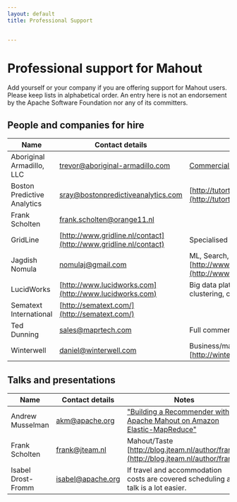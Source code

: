 ```yaml
---
layout: default
title: Professional Support

    
---
```


<a name="ProfessionalSupport-ProfessionalsupportforMahout"></a>
# Professional support for Mahout

Add yourself or your company if you are offering support for Mahout
users. Please keep lists in alphabetical order. An entry here
is not an endorsement by the Apache Software Foundation nor any of its
committers.


<a name="ProfessionalSupport-Peopleandcompaniesforhire"></a>
## People and companies for hire

| Name | Contact details | Notes |
|------|-----------------|-------|
| Aboriginal Armadillo, LLC | trevor@aboriginal-armadillo.com | [Commercial Support](http://www.aboriginal-armadillo.com/)
| Boston Predictive Analytics | sray@bostonpredictiveanalytics.com | [http://tutorteddy.com/site/free_statistics_help.php](http://tutorteddy.com/site/free_statistics_help.php) |
| Frank Scholten | frank.scholten@orange11.nl | |
| GridLine | [http://www.gridline.nl/contact](http://www.gridline.nl/contact) | Specialised in search and thesauri |
| Jagdish Nomula | nomulaj@gmail.com | ML, Search, Algorithms, Java [http://www.kosmex.com](http://www.kosmex.com) |
| LucidWorks | [http://www.lucidworks.com](http://www.lucidworks.com) | Big data platform including Mahout as a service for clustering, classification and more |
| Sematext International | [http://sematext.com/](http://sematext.com/) | |
| Ted Dunning | sales@maprtech.com | Full commercial support |
| Winterwell | daniel@winterwell.com | Business/maths concept development & algorithms [http://winterwell.com](http://winterwell.com) |

<a name="ProfessionalSupport-Talksandpresentations"></a>
## Talks and presentations

| Name | Contact details | Notes |
|------|-----------------|-------|
| Andrew Musselman | akm@apache.org | ["Building a Recommender with Apache Mahout on Amazon Elastic-MapReduce"](https://blogs.aws.amazon.com/bigdata/post/Tx1TDK3HHBD4EZL/Building-a-Recommender-with-Apache-Mahout-on-Amazon-Elastic-MapReduce-EMR) |
| Frank Scholten | frank@jteam.nl | Mahout/Taste [http://blog.jteam.nl/author/frank/](http://blog.jteam.nl/author/frank/) |
| Isabel Drost-Fromm | isabel@apache.org | If travel and accommodation costs are covered scheduling a talk is a lot easier. |
